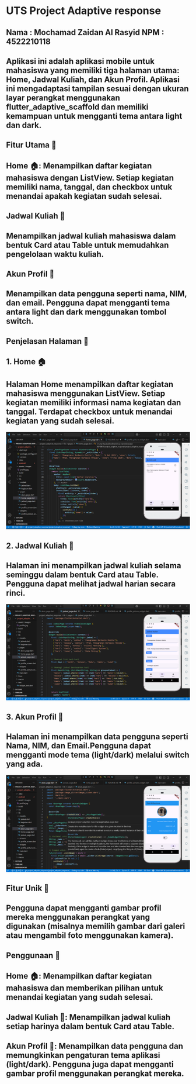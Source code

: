 # UTS Project Adaptive response

## Nama : Mochamad Zaidan Al Rasyid NPM : 4522210118

## Aplikasi ini adalah aplikasi mobile untuk mahasiswa yang memiliki tiga halaman utama: Home, Jadwal Kuliah, dan Akun Profil. Aplikasi ini mengadaptasi tampilan sesuai dengan ukuran layar perangkat menggunakan flutter_adaptive_scaffold dan memiliki kemampuan untuk mengganti tema antara light dan dark.

## Fitur Utama 🌟
## Home 🏠: Menampilkan daftar kegiatan mahasiswa dengan ListView. Setiap kegiatan memiliki nama, tanggal, dan checkbox untuk menandai apakah kegiatan sudah selesai.

## Jadwal Kuliah 📅
## Menampilkan jadwal kuliah mahasiswa dalam bentuk Card atau Table untuk memudahkan pengelolaan waktu kuliah.

## Akun Profil 👤
## Menampilkan data pengguna seperti nama, NIM, dan email. Pengguna dapat mengganti tema antara light dan dark menggunakan tombol switch.

## Penjelasan Halaman 📝
## 1. Home 🏠
## Halaman Home menampilkan daftar kegiatan mahasiswa menggunakan ListView. Setiap kegiatan memiliki informasi nama kegiatan dan tanggal. Terdapat checkbox untuk menandai kegiatan yang sudah selesai.
![alt text](image-1.png)

## 2. Jadwal Kuliah 📅
## Halaman ini menampilkan jadwal kuliah selama seminggu dalam bentuk Card atau Table. Pengguna dapat melihat jadwal harian secara rinci.
![alt text](image-2.png)

## 3. Akun Profil 👤
## Halaman ini menampilkan data pengguna seperti Nama, NIM, dan Email.Pengguna dapat mengganti mode tema (light/dark) melalui switch yang ada.
![alt text](image-3.png)

## Fitur Unik 📸
 ## Pengguna dapat mengganti gambar profil mereka menggunakan perangkat yang digunakan (misalnya memilih gambar dari galeri atau mengambil foto menggunakan kamera).

## Penggunaan 📲
## Home 🏠: Menampilkan daftar kegiatan mahasiswa dan memberikan pilihan untuk menandai kegiatan yang sudah selesai.
## Jadwal Kuliah 📅: Menampilkan jadwal kuliah setiap harinya dalam bentuk Card atau Table.
## Akun Profil 👤: Menampilkan data pengguna dan memungkinkan pengaturan tema aplikasi (light/dark). Pengguna juga dapat mengganti gambar profil menggunakan perangkat mereka.